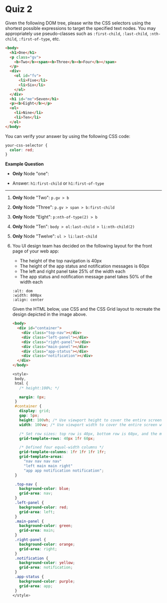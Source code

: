 # Quiz 2

Given the following DOM tree, please write the CSS selectors using the shortest possible expressions to target the specified text nodes. You may appropriately use pseudo-classes such as `:first-child`, `:last-child`, `:nth-child`, `:first-of-type`, etc.

```html
<body>
  <h1>One</h1>
  <p class="gv">
    <b>Two</b><span><b>Three</b><b>Four</b></span>
  </p>
  <div>
    <ol id="fv">
      <li>Five</li>
      <li>Six</li>
    </ol>
  </div>
  <h1 id="me">Seven</h1>
  <p><b>Eight</b></p>
  <ol>
    <li>Nine</li>
    <li>Ten</li>
  </ol>
</body>
```

You can verify your answer by using the following CSS code:

```css
your-css-selector {
  color: red;
}
```

**Example Question**

- **Only** Node "one":

- Answer: `h1:first-child` or `h1:first-of-type`

---

1. **Only** Node "Two": `p.gv > b`

2. **Only** Node "Three": `p.gv > span > b:first-child`

3. **Only** Node "Eight": `p:nth-of-type(2) > b`
4. **Only** Node "Ten": `body > ol:last-child > li:nth-child(2)`
5. **Only** Node "Twelve": `ul > li:last-child`

6. You UI design team has decided on the following layout for the front page of your web app:

   - The height of the top navigation is 40px
   - The height of the app status and notification messages is 60px
   - The left and right panel take 25% of the width each
   - The app status and notification message panel takes 50% of the width each

   ```{image} ../assets/img/layout.jpg
   :alt: dom
   :width: 800px
   :align: center
   ```

   Given the HTML below, use CSS and the CSS Grid layout to recreate the design depicted in the image above.

   ```html
   <body>
     <div id="container">
       <div class="top-nav"></div>
       <div class="left-panel"></div>
       <div class="right-panel"></div>
       <div class="main-panel"></div>
       <div class="app-status"></div>
       <div class="notification"></div>
     </div>
   </body>
   ```

   ```css
   <style>
    body,
    html {
      /* height:100%; */

      margin: 0px;
    }
    #container {
      display: grid;
      gap: 5px;
      height: 100vh; /* Use viewport height to cover the entire screen height */
      width: 100vw; /* Use viewport width to cover the entire screen width */

      /* Set row sizes: top row is 40px, bottom row is 60px, and the middle row takes up the rest of the space */
      grid-template-rows: 40px 1fr 60px;

      /* Defined four equal-width columns */
      grid-template-columns: 1fr 1fr 1fr 1fr;
      grid-template-areas:
        "nav nav nav nav"
        "left main main right"
        "app app notification notification";
    }

    .top-nav {
      background-color: blue;
      grid-area: nav;
    }
    .left-panel {
      background-color: red;
      grid-area: left;
    }
    .main-panel {
      background-color: green;
      grid-area: main;
    }
    .right-panel {
      background-color: orange;
      grid-area: right;
    }
    .notification {
      background-color: yellow;
      grid-area: notification;
    }
    .app-status {
      background-color: purple;
      grid-area: app;
    }
   </style>
   ```
